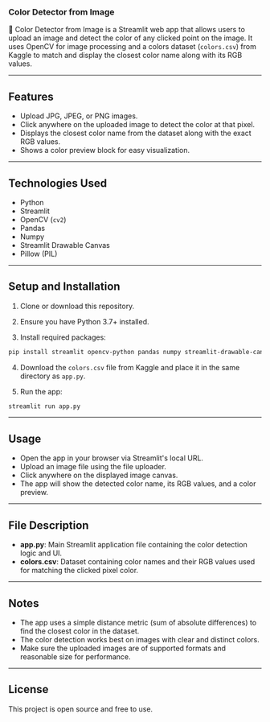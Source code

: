 
### Color Detector from Image

🎨 Color Detector from Image is a Streamlit web app that allows users to upload an image and detect the color of any clicked point on the image. It uses OpenCV for image processing and a colors dataset (`colors.csv`) from Kaggle to match and display the closest color name along with its RGB values.

---

## Features

- Upload JPG, JPEG, or PNG images.  
- Click anywhere on the uploaded image to detect the color at that pixel.  
- Displays the closest color name from the dataset along with the exact RGB values.  
- Shows a color preview block for easy visualization.  

---

## Technologies Used

- Python  
- Streamlit  
- OpenCV (`cv2`)  
- Pandas  
- Numpy  
- Streamlit Drawable Canvas  
- Pillow (PIL)  

---

## Setup and Installation

1. Clone or download this repository.

2. Ensure you have Python 3.7+ installed.

3. Install required packages:

```bash
pip install streamlit opencv-python pandas numpy streamlit-drawable-canvas pillow
````

4. Download the `colors.csv` file from Kaggle and place it in the same directory as `app.py`.

5. Run the app:

```bash
streamlit run app.py
```

---

## Usage

* Open the app in your browser via Streamlit's local URL.
* Upload an image file using the file uploader.
* Click anywhere on the displayed image canvas.
* The app will show the detected color name, its RGB values, and a color preview.

---

## File Description

* **app.py**: Main Streamlit application file containing the color detection logic and UI.
* **colors.csv**: Dataset containing color names and their RGB values used for matching the clicked pixel color.

---

## Notes

* The app uses a simple distance metric (sum of absolute differences) to find the closest color in the dataset.
* The color detection works best on images with clear and distinct colors.
* Make sure the uploaded images are of supported formats and reasonable size for performance.

---

## License

This project is open source and free to use.
